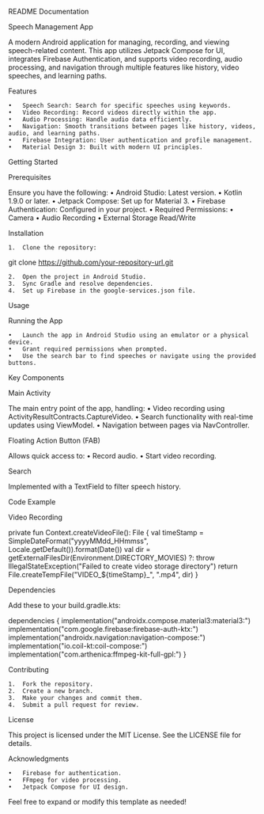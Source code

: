 
README Documentation

Speech Management App

A modern Android application for managing, recording, and viewing speech-related content. This app utilizes Jetpack Compose for UI, integrates Firebase Authentication, and supports video recording, audio processing, and navigation through multiple features like history, video speeches, and learning paths.

Features

	•	Speech Search: Search for specific speeches using keywords.
	•	Video Recording: Record videos directly within the app.
	•	Audio Processing: Handle audio data efficiently.
	•	Navigation: Smooth transitions between pages like history, videos, audio, and learning paths.
	•	Firebase Integration: User authentication and profile management.
	•	Material Design 3: Built with modern UI principles.

Getting Started

Prerequisites

Ensure you have the following:
	•	Android Studio: Latest version.
	•	Kotlin 1.9.0 or later.
	•	Jetpack Compose: Set up for Material 3.
	•	Firebase Authentication: Configured in your project.
	•	Required Permissions:
	•	Camera
	•	Audio Recording
	•	External Storage Read/Write

Installation

	1.	Clone the repository:

git clone https://github.com/your-repository-url.git


	2.	Open the project in Android Studio.
	3.	Sync Gradle and resolve dependencies.
	4.	Set up Firebase in the google-services.json file.

Usage

Running the App

	•	Launch the app in Android Studio using an emulator or a physical device.
	•	Grant required permissions when prompted.
	•	Use the search bar to find speeches or navigate using the provided buttons.

Key Components

Main Activity

The main entry point of the app, handling:
	•	Video recording using ActivityResultContracts.CaptureVideo.
	•	Search functionality with real-time updates using ViewModel.
	•	Navigation between pages via NavController.

Floating Action Button (FAB)

Allows quick access to:
	•	Record audio.
	•	Start video recording.

Search

Implemented with a TextField to filter speech history.

Code Example

Video Recording

private fun Context.createVideoFile(): File {
    val timeStamp = SimpleDateFormat("yyyyMMdd_HHmmss", Locale.getDefault()).format(Date())
    val dir = getExternalFilesDir(Environment.DIRECTORY_MOVIES)
        ?: throw IllegalStateException("Failed to create video storage directory")
    return File.createTempFile("VIDEO_${timeStamp}_", ".mp4", dir)
}

Dependencies

Add these to your build.gradle.kts:

dependencies {
    implementation("androidx.compose.material3:material3:<version>")
    implementation("com.google.firebase:firebase-auth-ktx:<version>")
    implementation("androidx.navigation:navigation-compose:<version>")
    implementation("io.coil-kt:coil-compose:<version>")
    implementation("com.arthenica:ffmpeg-kit-full-gpl:<version>")
}

Contributing

	1.	Fork the repository.
	2.	Create a new branch.
	3.	Make your changes and commit them.
	4.	Submit a pull request for review.

License

This project is licensed under the MIT License. See the LICENSE file for details.

Acknowledgments

	•	Firebase for authentication.
	•	FFmpeg for video processing.
	•	Jetpack Compose for UI design.

Feel free to expand or modify this template as needed!
